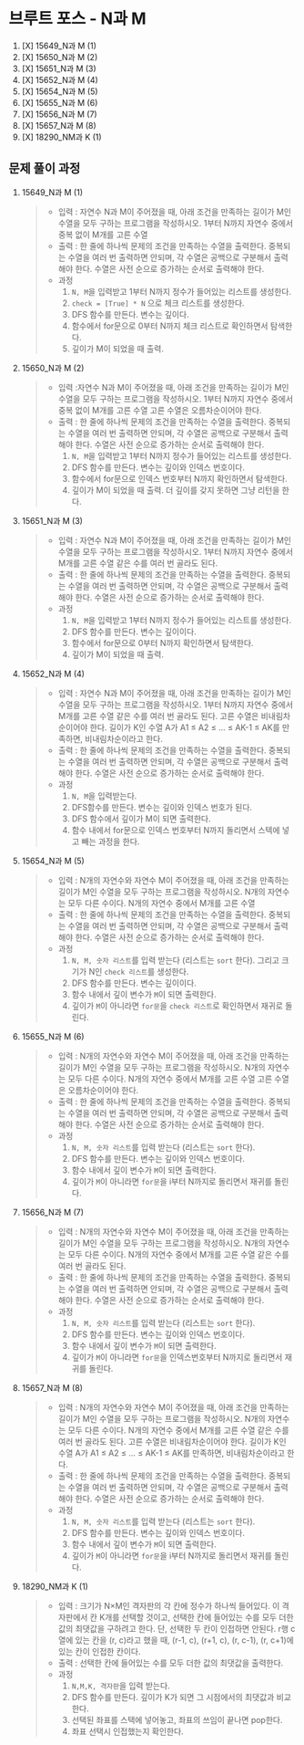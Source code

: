 # 브루트 포스 - N과 M

1. [X] 15649_N과 M (1)
2. [X] 15650_N과 M (2)
3. [X] 15651_N과 M (3)
4. [X] 15652_N과 M (4)
5. [X] 15654_N과 M (5)
6. [X] 15655_N과 M (6)
7. [X] 15656_N과 M (7)
8. [X] 15657_N과 M (8)
9. [X] 18290_NM과 K (1)

## 문제 풀이 과정

1. 15649_N과 M (1)

    > - 입력 : 자연수 N과 M이 주어졌을 때, 아래 조건을 만족하는 길이가 M인 수열을 모두 구하는 프로그램을 작성하시오.
    >   1부터 N까지 자연수 중에서 중복 없이 M개를 고른 수열
    > - 출력 : 한 줄에 하나씩 문제의 조건을 만족하는 수열을 출력한다. 중복되는 수열을 여러 번 출력하면 안되며, 각 수열은 공백으로 구분해서 출력해야 한다.
    >   수열은 사전 순으로 증가하는 순서로 출력해야 한다.
    > - 과정
    >   1. `N, M`을 입력받고 1부터 N까지 정수가 들어있는 리스트를 생성한다.
    >   2. `check = [True] * N` 으로 체크 리스트를 생성한다.
    >   3. DFS 함수를 만든다. 변수는 깊이다.
    >   4. 함수에서 for문으로 0부터 N까지 체크 리스트로 확인하면서 탐색한다.
    >   5. 깊이가 M이 되었을 때 출력.

2. 15650_N과 M (2)

    > - 입력 :자연수 N과 M이 주어졌을 때, 아래 조건을 만족하는 길이가 M인 수열을 모두 구하는 프로그램을 작성하시오.
    >   1부터 N까지 자연수 중에서 중복 없이 M개를 고른 수열
    >   고른 수열은 오름차순이어야 한다.
    > - 출력 : 한 줄에 하나씩 문제의 조건을 만족하는 수열을 출력한다. 중복되는 수열을 여러 번 출력하면 안되며, 각 수열은 공백으로 구분해서 출력해야 한다.
    >   수열은 사전 순으로 증가하는 순서로 출력해야 한다.
    >   1. `N, M`을 입력받고 1부터 N까지 정수가 들어있는 리스트를 생성한다.
    >   2. DFS 함수를 만든다. 변수는 깊이와 인덱스 번호이다.
    >   3. 함수에서 for문으로 인덱스 번호부터 N까지 확인하면서 탐색한다.
    >   4. 깊이가 M이 되었을 때 출력. 더 깊이를 갖지 못하면 그냥 리턴을 한다.

3.  15651_N과 M (3)

    > - 입력 : 자연수 N과 M이 주어졌을 때, 아래 조건을 만족하는 길이가 M인 수열을 모두 구하는 프로그램을 작성하시오.
    >   1부터 N까지 자연수 중에서 M개를 고른 수열
    >   같은 수를 여러 번 골라도 된다.
    > - 출력 : 한 줄에 하나씩 문제의 조건을 만족하는 수열을 출력한다. 중복되는 수열을 여러 번 출력하면 안되며, 각 수열은 공백으로 구분해서 출력해야 한다.
    >   수열은 사전 순으로 증가하는 순서로 출력해야 한다.
    > - 과정
    >   1. `N, M`을 입력받고 1부터 N까지 정수가 들어있는 리스트를 생성한다.
    >   2. DFS 함수를 만든다. 변수는 깊이이다.
    >   3. 함수에서 for문으로 0부터 N까지 확인하면서 탐색한다.
    >   4. 깊이가 M이 되었을 때 출력.

4.  15652_N과 M (4)

    > - 입력 : 자연수 N과 M이 주어졌을 때, 아래 조건을 만족하는 길이가 M인 수열을 모두 구하는 프로그램을 작성하시오.
    >   1부터 N까지 자연수 중에서 M개를 고른 수열
    >   같은 수를 여러 번 골라도 된다.
    >   고른 수열은 비내림차순이어야 한다.
    >   길이가 K인 수열 A가 A1 ≤ A2 ≤ ... ≤ AK-1 ≤ AK를 만족하면, 비내림차순이라고 한다.
    > - 출력 : 한 줄에 하나씩 문제의 조건을 만족하는 수열을 출력한다. 중복되는 수열을 여러 번 출력하면 안되며, 각 수열은 공백으로 구분해서 출력해야 한다.
    >   수열은 사전 순으로 증가하는 순서로 출력해야 한다.
    > - 과정
    >   1. `N, M`을 입력받는다.
    >   2. DFS함수를 만든다. 변수는 깊이와 인덱스 번호가 된다.
    >   3. DFS 함수에서 깊이가 M이 되면 출력한다.
    >   4. 함수 내에서 for문으로 인덱스 번호부터 N까지 돌리면서 스텍에 넣고 빼는 과정을 한다.

5.  15654_N과 M (5)

    > - 입력 : N개의 자연수와 자연수 M이 주어졌을 때, 아래 조건을 만족하는 길이가 M인 수열을 모두 구하는 프로그램을 작성하시오. N개의 자연수는 모두 다른 수이다.
    >   N개의 자연수 중에서 M개를 고른 수열
    > - 출력 : 한 줄에 하나씩 문제의 조건을 만족하는 수열을 출력한다. 중복되는 수열을 여러 번 출력하면 안되며, 각 수열은 공백으로 구분해서 출력해야 한다.
    >   수열은 사전 순으로 증가하는 순서로 출력해야 한다.
    > - 과정
    >   1. `N, M, 숫자 리스트`를 입력 받는다 (리스트는 `sort` 한다). 그리고 크기가 N인 `check 리스트`를 생성한다.
    >   2. DFS 함수를 만든다. 변수는 깊이이다.
    >   3. 함수 내에서 깊이 변수가 `M`이 되면 출력한다.
    >   4. 깊이가 `M`이 아니라면 `for문`을 `check 리스트`로 확인하면서 재귀로 돌린다.

6.  15655_N과 M (6)

    > - 입력 : N개의 자연수와 자연수 M이 주어졌을 때, 아래 조건을 만족하는 길이가 M인 수열을 모두 구하는 프로그램을 작성하시오. N개의 자연수는 모두 다른 수이다.
    >   N개의 자연수 중에서 M개를 고른 수열
    >   고른 수열은 오름차순이어야 한다.
    > - 출력 : 한 줄에 하나씩 문제의 조건을 만족하는 수열을 출력한다. 중복되는 수열을 여러 번 출력하면 안되며, 각 수열은 공백으로 구분해서 출력해야 한다.
    >   수열은 사전 순으로 증가하는 순서로 출력해야 한다.
    > - 과정
    >   1. `N, M, 숫자 리스트`를 입력 받는다 (리스트는 `sort` 한다).
    >   2. DFS 함수를 만든다. 변수는 깊이와 인덱스 번호이다.
    >   3. 함수 내에서 깊이 변수가 `M`이 되면 출력한다.
    >   4. 깊이가 `M`이 아니라면 `for문`을 i부터 N까지로 돌리면서 재귀를 돌린다.

7.  15656_N과 M (7)

    > - 입력 : N개의 자연수와 자연수 M이 주어졌을 때, 아래 조건을 만족하는 길이가 M인 수열을 모두 구하는 프로그램을 작성하시오. N개의 자연수는 모두 다른 수이다.
    >   N개의 자연수 중에서 M개를 고른 수열
    >   같은 수를 여러 번 골라도 된다.
    > - 출력 : 한 줄에 하나씩 문제의 조건을 만족하는 수열을 출력한다. 중복되는 수열을 여러 번 출력하면 안되며, 각 수열은 공백으로 구분해서 출력해야 한다.
    >   수열은 사전 순으로 증가하는 순서로 출력해야 한다.
    > - 과정
    >   1. `N, M, 숫자 리스트`를 입력 받는다 (리스트는 `sort` 한다).
    >   2. DFS 함수를 만든다. 변수는 깊이와 인덱스 번호이다.
    >   3. 함수 내에서 깊이 변수가 `M`이 되면 출력한다.
    >   4. 깊이가 `M`이 아니라면 `for문`을 인덱스번호부터 N까지로 돌리면서 재귀를 돌린다.

8.  15657_N과 M (8)

    > - 입력 : N개의 자연수와 자연수 M이 주어졌을 때, 아래 조건을 만족하는 길이가 M인 수열을 모두 구하는 프로그램을 작성하시오. N개의 자연수는 모두 다른 수이다.
    >   N개의 자연수 중에서 M개를 고른 수열
    >   같은 수를 여러 번 골라도 된다.
    >   고른 수열은 비내림차순이어야 한다.
    >   길이가 K인 수열 A가 A1 ≤ A2 ≤ ... ≤ AK-1 ≤ AK를 만족하면, 비내림차순이라고 한다.
    > - 출력 : 한 줄에 하나씩 문제의 조건을 만족하는 수열을 출력한다. 중복되는 수열을 여러 번 출력하면 안되며, 각 수열은 공백으로 구분해서 출력해야 한다.
    >   수열은 사전 순으로 증가하는 순서로 출력해야 한다.
    > - 과정
    >   1. `N, M, 숫자 리스트`를 입력 받는다 (리스트는 `sort` 한다).
    >   2. DFS 함수를 만든다. 변수는 깊이와 인덱스 번호이다.
    >   3. 함수 내에서 깊이 변수가 `M`이 되면 출력한다.
    >   4. 깊이가 `M`이 아니라면 `for문`을 i부터 N까지로 돌리면서 재귀를 돌린다.

9.  18290_NM과 K (1)

    > - 입력 : 크기가 N×M인 격자판의 각 칸에 정수가 하나씩 들어있다. 이 격자판에서 칸 K개를 선택할 것이고, 선택한 칸에 들어있는 수를 모두 더한 값의 최댓값을 구하려고 한다. 단, 선택한 두 칸이 인접하면 안된다. r행 c열에 있는 칸을 (r, c)라고 했을 때, (r-1, c), (r+1, c), (r, c-1), (r, c+1)에 있는 칸이 인접한 칸이다.
    > - 출력 : 선택한 칸에 들어있는 수를 모두 더한 값의 최댓값을 출력한다.
    > - 과정
    >   1. `N,M,K, 격자판`을 입력 받는다.
    >   2. DFS 함수를 만든다. 깊이가 K가 되면 그 시점에서의 최댓값과 비교한다.
    >   3. 선택된 좌표를 스택에 넣어놓고, 좌표의 쓰임이 끝나면 pop한다.
    >   4. 좌표 선택시 인접했는지 확인한다.

